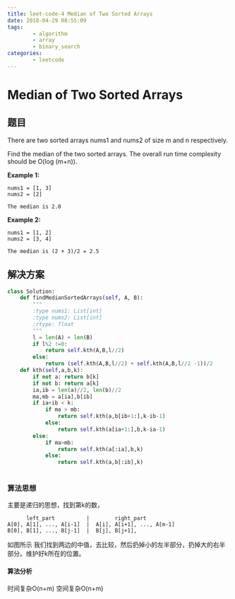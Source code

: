 ```yaml
---
title: leet-code-4 Median of Two Sorted Arrays
date: 2018-04-29 08:55:09
tags:
        - algorithm
        - array
        - binary_search
categories: 
	    - leetcode        
---
```


# Median of Two Sorted Arrays
## 题目
There are two sorted arrays nums1 and nums2 of size m and n respectively.

Find the median of the two sorted arrays. The overall run time complexity should be O(log (m+n)).

**Example 1:**
```
nums1 = [1, 3]
nums2 = [2]

The median is 2.0
```
**Example 2:**
```
nums1 = [1, 2]
nums2 = [3, 4]

The median is (2 + 3)/2 = 2.5
```
## 解决方案
```python
class Solution:
    def findMedianSortedArrays(self, A, B):
        """
        :type nums1: List[int]
        :type nums2: List[int]
        :rtype: float
        """
        l = len(A) + len(B)
        if l%2 !=0:
            return self.kth(A,B,l//2)
        else:
            return (self.kth(A,B,l//2) + self.kth(A,B,l//2 -1))/2
    def kth(self,a,b,k):
        if not a: return b[k]
        if not b: return a[k]
        ia,ib = len(a)//2, len(b)//2
        ma,mb = a[ia],b[ib]
        if ia+ib < k:
            if ma > mb:
                return self.kth(a,b[ib+1:],k-ib-1)
            else:
                return self.kth(a[ia+1:],b,k-ia-1)
        else:
            if ma>mb:
                return self.kth(a[:ia],b,k)
            else:
                return self.kth(a,b[:ib],k)
            
```

### 算法思想
主要是递归的思想，找到第k的数，

          left_part          |        right_part
    A[0], A[1], ..., A[i-1]  |  A[i], A[i+1], ..., A[m-1]
    B[0], B[1], ..., B[j-1]  |  B[j], B[j+1],
如图所示 我们找到两边的中值，去比较，然后扔掉小的左半部分，扔掉大的右半部分。维护好k所在的位置。
#### 算法分析
时间复杂O(n+m) 空间复杂O(n+m)
